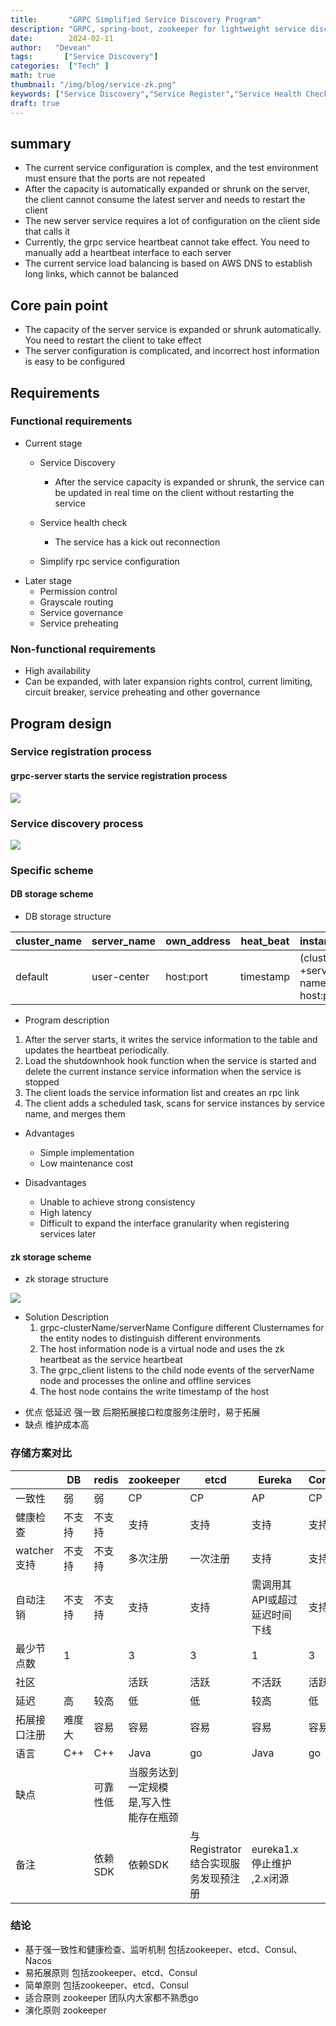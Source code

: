 ```yaml
---
title:       "GRPC Simplified Service Discovery Program"
description: "GRPC, spring-boot, zookeeper for lightweight service discovery"
date:        2024-02-11
author:   "Devean"
tags:       ["Service Discovery"]
categories:  ["Tech" ]
math: true
thumbnail: "/img/blog/service-zk.png"
keywords: ["Service Discovery","Service Register","Service Health Check"]
draft: true
---
```



## summary

+ The current service configuration is complex, and the test environment must ensure that the ports are not repeated
+ After the capacity is automatically expanded or shrunk on the server, the client cannot consume the latest server and needs to restart the client
+ The new server service requires a lot of configuration on the client side that calls it
+ Currently, the grpc service heartbeat cannot take effect. You need to manually add a heartbeat interface to each server
+ The current service load balancing is based on AWS DNS to establish long links, which cannot be balanced

## Core pain point

+ The capacity of the server service is expanded or shrunk automatically. You need to restart the client to take effect
+ The server configuration is complicated, and incorrect host information is easy to be configured

## Requirements

### Functional requirements
* Current stage
  +  Service Discovery
      + After the service capacity is expanded or shrunk, the service can be updated in real time on the client without restarting the service
  + Service health check
  
      + The service has a kick out reconnection
  + Simplify rpc service configuration

+ Later stage
  + Permission control
  + Grayscale routing
  + Service governance
  + Service preheating

### Non-functional requirements

+ High availability
+ Can be expanded, with later expansion rights control, current limiting, circuit breaker, service preheating and other governance

## Program design

### Service registration process

#### grpc-server starts the service registration process


![](/img/blog/service-register.png)

### Service discovery process


![](/img/blog/service-discovery.png)


### Specific scheme

#### DB storage scheme

+ DB storage structure


| cluster_name |server_name |own_address | heat_beat| instance_hash                               |  
| --- | --- | --- | --- |---------------------------------------------|
| default | user-center | host:port | timestamp | (cluster name +service name+ host:port)hash |  

+ Program description

1. After the server starts, it writes the service information to the table and updates the heartbeat periodically.
2. Load the shutdownhook hook function when the service is started and delete the current instance service information when the service is stopped
3. The client loads the service information list and creates an rpc link
4. The client adds a scheduled task, scans for service instances by service name, and merges them

+ Advantages
  + Simple implementation
  + Low maintenance cost

+ Disadvantages
  + Unable to achieve strong consistency
  + High latency
  + Difficult to expand the interface granularity when registering services later 
    
#### zk storage scheme

* zk storage structure


![](/img/blog/service-zk.png)

* Solution Description
  1. grpc-clusterName/serverName Configure different Clusternames for the entity nodes to distinguish different environments
  2. The host information node is a virtual node and uses the zk heartbeat as the service heartbeat
  3. The grpc_client listens to the child node events of the serverName node and processes the online and offline services
  4. The host node contains the write timestamp of the host

+ 优点
  低延迟
  强一致
  后期拓展接口粒度服务注册时，易于拓展
+ 缺点
  维护成本高

### 存储方案对比

|  | DB |redis |zookeeper | etcd |Eureka  | Consul | Nacos|
| --- | --- | --- | --- | --- | --- | --- |---|
| 一致性 | 弱 | 弱 | CP | CP | AP | CP | CP+AP|
| 健康检查 | 不支持 | 不支持 | 支持 | 支持 |支持 |支持  |双向心跳|
| watcher支持 | 不支持 | 不支持 |多次注册  |一次注册  | 支持 | 支持 |支持
| 自动注销 | 不支持 | 不支持 |支持 | 支持 | 需调用其API或超过延迟时间下线 |支持 |支持
| 最少节点数 | 1 |  | 3 | 3 | 1 | 3 |3|
| 社区 |  |  | 活跃 | 活跃 | 不活跃 | 活跃 |活跃|
|延迟|高|较高| 低|低|较高| 低|低|
|拓展接口注册|难度大|容易|容易|容易|容易|容易|难|
|语言|C++|C++|Java|go|Java|go|Java|
|缺点||可靠性低|当服务达到一定规模是,写入性能存在瓶颈|||
|备注| |依赖SDK|依赖SDK |与Registrator结合实现服务发现预注册|eureka1.x停止维护 ,2.x闭源|



### 结论
+ 基于强一致性和健康检查、监听机制
  包括zookeeper、etcd、Consul、Nacos
+ 易拓展原则
  包括zookeeper、etcd、Consul
+ 简单原则
  包括zookeeper、etcd、Consul
+ 适合原则
  zookeeper 团队内大家都不熟悉go
+ 演化原则
  zookeeper
